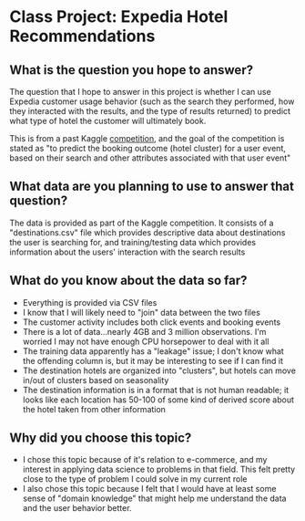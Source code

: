 # Class Project: Expedia Hotel Recommendations

## What is the question you hope to answer?

The question that I hope to answer in this project is whether I can use Expedia customer usage behavior (such as the search they performed, how they interacted with the results, and the type of results returned) to predict what type of hotel the customer will ultimately book. 

This is from a past Kaggle [competition](https://www.kaggle.com/c/expedia-hotel-recommendations), and the goal of the competition is stated as "to predict the booking outcome (hotel cluster) for a user event, based on their search and other attributes associated with that user event"

## What data are you planning to use to answer that question?

The data is provided as part of the Kaggle competition. It consists of a "destinations.csv" file which provides descriptive data about destinations the user is searching for, and training/testing data which provides information about the users' interaction with the search results

## What do you know about the data so far?

* Everything is provided via CSV files
* I know that I will likely need to "join" data between the two files
* The customer activity includes both click events and booking events
* There is a lot of data...nearly 4GB and 3 million observations. I'm worried I may not have enough CPU horsepower to deal with it all
* The training data apparently has a "leakage" issue; I don't know what the offending column is, but it may be interesting to see if I can find it
* The destination hotels are organized into "clusters", but hotels can move in/out of clusters based on seasonality
* The destination information is in a format that is not human readable; it looks like each location has 50-100 of some kind of derived score about the hotel taken from other information

## Why did you choose this topic?

* I chose this topic because of it's relation to e-commerce, and my interest in applying data science to problems in that field. This felt pretty close to the type of problem I could solve in my current role
* I also chose this topic because I felt that I would have at least some sense of "domain knowledge" that might help me understand the data and the user behavior better.
